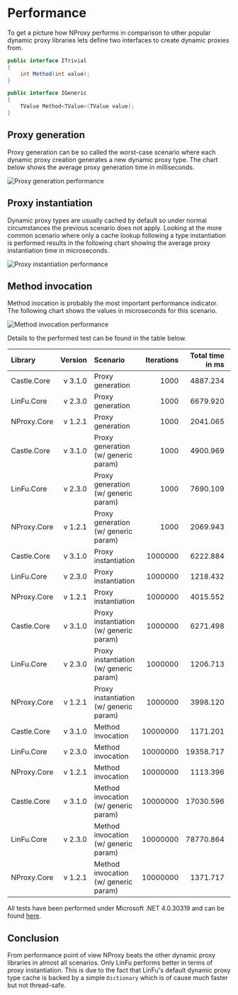 ﻿# Performance

To get a picture how NProxy performs in comparison to other popular dynamic proxy libraries lets
define two interfaces to create dynamic proxies from.

```csharp
public interface ITrivial
{
    int Method(int value);
}

public interface IGeneric
{
    TValue Method<TValue>(TValue value);
}
```

## Proxy generation

Proxy generation can be so called the worst-case scenario where each dynamic proxy creation
generates a new dynamic proxy type. The chart below shows the average proxy generation time in
milliseconds.

![Proxy generation performance](https://raw.github.com/mtamme/NProxy/master/Documentation/ProxyGeneration.png "Proxy generation performance")

## Proxy instantiation

Dynamic proxy types are usually cached by default so under normal circumstances the previous scenario does not apply.
Looking at the more common scenario where only a cache lookup following a type instantiation is performed results
in the following chart showing the average proxy instantiation time in microseconds.

![Proxy instantiation performance](https://raw.github.com/mtamme/NProxy/master/Documentation/ProxyInstantiation.png "Proxy instantiation performance")

## Method invocation

Method inocation is probably the most important performance indicator. The following chart shows
the values in microseconds for this scenario.

![Method invocation performance](https://raw.github.com/mtamme/NProxy/master/Documentation/MethodInvocation.png "Method invocation performance")

Details to the performed test can be found in the table below.

| Library   | Version | Scenario                             | Iterations | Total time in ms | Average time in µs |
|:----------|--------:|:-------------------------------------|-----------:|-----------------:|-------------------:|
|Castle.Core|  v 3.1.0|Proxy generation                      |        1000|          4887.234|            4887.234|
|LinFu.Core |  v 2.3.0|Proxy generation                      |        1000|          6679.920|            6679.920|
|NProxy.Core|  v 1.2.1|Proxy generation                      |        1000|          2041.065|            2041.065|
|Castle.Core|  v 3.1.0|Proxy generation (w/ generic param)   |        1000|          4900.969|            4900.969|
|LinFu.Core |  v 2.3.0|Proxy generation (w/ generic param)   |        1000|          7690.109|            7690.109|
|NProxy.Core|  v 1.2.1|Proxy generation (w/ generic param)   |        1000|          2069.943|            2069.943|
|Castle.Core|  v 3.1.0|Proxy instantiation                   |     1000000|          6222.884|               6.223|
|LinFu.Core |  v 2.3.0|Proxy instantiation                   |     1000000|          1218.432|               1.218|
|NProxy.Core|  v 1.2.1|Proxy instantiation                   |     1000000|          4015.552|               4.016|
|Castle.Core|  v 3.1.0|Proxy instantiation (w/ generic param)|     1000000|          6271.498|               6.271|
|LinFu.Core |  v 2.3.0|Proxy instantiation (w/ generic param)|     1000000|          1206.713|               1.207|
|NProxy.Core|  v 1.2.1|Proxy instantiation (w/ generic param)|     1000000|          3998.120|               3.998|
|Castle.Core|  v 3.1.0|Method invocation                     |    10000000|          1171.201|               0.117|
|LinFu.Core |  v 2.3.0|Method invocation                     |    10000000|         19358.717|               1.936|
|NProxy.Core|  v 1.2.1|Method invocation                     |    10000000|          1113.396|               0.111|
|Castle.Core|  v 3.1.0|Method invocation (w/ generic param)  |    10000000|         17030.596|               1.703|
|LinFu.Core |  v 2.3.0|Method invocation (w/ generic param)  |    10000000|         78770.864|               7.877|
|NProxy.Core|  v 1.2.1|Method invocation (w/ generic param)  |    10000000|          1371.717|               0.137|

All tests have been performed under Microsoft .NET 4.0.30319 and can be found [here](https://github.com/mtamme/NProxy/tree/master/Source/Test/NProxy.Core.Test/Performance).

## Conclusion

From performance point of view NProxy beats the other dynamic proxy libraries in almost all scenarios. Only LinFu performs better
in terms of proxy instantiation. This is due to the fact that LinFu's default dynamic proxy type cache is backed by a simple `Dictionary`
which is of cause much faster but not thread-safe.
